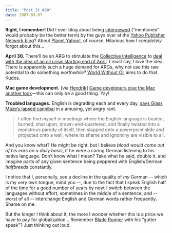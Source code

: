 ```yaml
---
title: "Post It #20"
date: 2007-03-07
---
```


**Right, I remember!** Did I ever blog about being [interviewed][1] (“mentioned” would probably be the better term) by the guys over at the [Yahoo Publisher Network blog][2]? About [Planet Yahoo!][3], of course. Hilarious how I _completely_ forgot about this…

**April 30.** There’ll be an ARG to stimulate the [Collective Intelligence][4] to [deal with the idea of an oil crisis starting end of April][5]. I must say, I love the idea. There is apparently such a huge demand for ARGs, why not use this raw potential to do something _worthwhile_? [World Without Oil][6] aims to do that. Kudos.

**Mac game development.** [via [Hendrik][7]] [Game developers give the Mac another look][8]—this can only be a good thing. Yay!

**Troubled languages.** English is degrading each and every day, [says Glass Maze’s lapsed cannibal][9] in a amusing, yet angry rant.

> I often find myself in meetings where the English language is beaten,
burned, shat upon, drawn-and-quartered, and finally twisted into a monstrous parody of itself, then slapped onto a powerpoint slide and projected onto a wall, where its shame and ignominy are visible to all.

And you know what? He might be right, but I believe _blood would come out of his ears on a daily basis_, if he were a caring German listening to his native language. Don’t know what I mean? Take what he said, double it, and imagine parts of any given sentence being peppered with English/German _halfbreeds_ constantly.

I notice that I, personally, see a decline in the quality of _my_ German --
which is my very own tongue, mind you --, due to the fact that I speak English half of the time for a good number of years by now. I switch between the languages without effort, sometimes in the middle of a sentence, and -- worst of all -- interchange English and German words rather frequently. Shame on me.

But the longer I think about it, the more I wonder whether this is a price we have to pay for globalization… Remember [Blade Runner][10] with his “gutter speak”? Just thinking out loud.

[1]: http://ypnblog.com/blog/2006/05/08/whats-up-in-the-y-blogosphere/
[2]: http://ypnblog.com/
[3]: http://planetyahoo.zottmann.org/
[4]: http://en.wikipedia.org/wiki/Collective_intelligence
[5]: http://www.joystiq.com/2007/03/07/mcgonigals-new-arg-looking-for-answers-to-oil-crisis/
[6]: http://worldwithoutoil.org/
[7]: http://mornography.de/
[8]: http://www.macworld.com/weblogs/gameroom/2007/03/gdc1/index.php?lsrc=mwrss
[9]: http://doodleplex.com/glassmaze/?p=458
[10]: http://www.imdb.com/title/tt0083658/

